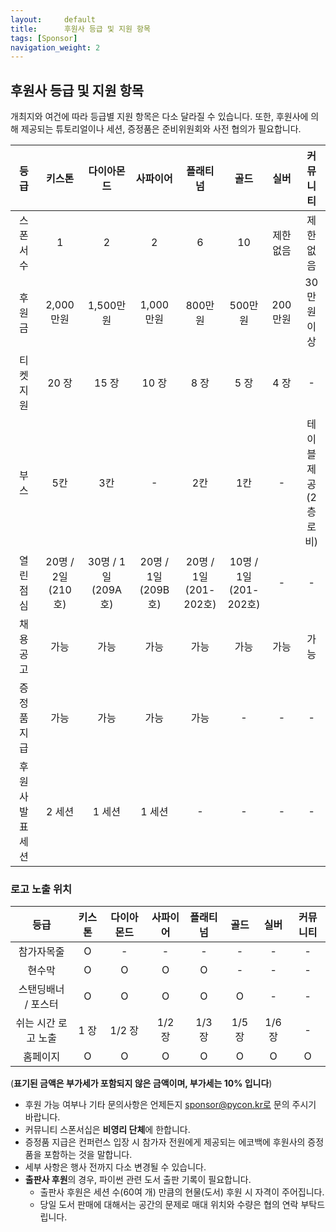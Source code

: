 ```yaml
---
layout:     default
title:      후원사 등급 및 지원 항목
tags: [Sponsor]
navigation_weight: 2
---
```

## 후원사 등급 및 지원 항목

개최지와 여건에 따라 등급별 지원 항목은 다소 달라질 수 있습니다. 또한, 후원사에 의해 제공되는 튜토리얼이나 세션, 증정품은 준비위원회와 사전 협의가 필요합니다.

| 등급           | 키스톤          | 다이아몬드  | 사파이어  | 플래티넘  | 골드  |실버  |커뮤니티  |
|:-------------:|:-----:|:-----:|:-----:|:-----:|:-----:|:-----:|:-----:|
| 스폰서 수     | 1 | 2 |2 |6 |10 |제한없음 |제한없음 |
| 후원금      | 2,000만원  |1,500만원  |1,000만원  |800만원  |500만원  |200만원  |30만원 이상  |
| 티켓 지원 | 20 장 | 15 장 | 10 장 | 8 장 | 5 장 | 4 장 | - |
| 부스 | 5칸  | 3칸 | - |2칸 |1칸 | - |테이블 제공<br>(2층 로비) |
| 열린점심 | 20명 / 2일 (210호) | 30명 / 1일 (209A호) | 20명 / 1일 (209B호) | 20명 / 1일<br>(201-202호) | 10명 / 1일<br>(201-202호) | - | - |
| 채용 공고 | 가능 | 가능 | 가능 | 가능 | 가능 | 가능 | 가능 |
| 증정품 지급 | 가능 | 가능 | 가능 | 가능 | - | - | - |
| 후원사 발표 세션 | 2 세션 | 1 세션 | 1 세션 | - | - | - | - |

### 로고 노출 위치


|        등급         | 키스톤 | 다이아몬드 | 사파이어 | 플래티넘 |  골드  |  실버  | 커뮤니티 |
| :-----------------: | :----: | :--------: | :------: | :------: | :----: | :----: | :------: |
|     참가자목줄      |   O    |     -      |    -     |    -     |   -    |   -    |    -     |
|       현수막        |   O    |     O      |    O     |    O     |   -    |   -    |    -     |
| 스탠딩배너 / 포스터 |   O    |     O      |    O     |    O     |   O    |   -    |    -     |
| 쉬는 시간 로고 노출 |  1 장  |   1/2 장   |  1/2 장  |  1/3 장  | 1/5 장 | 1/6 장 |    -     |
|      홈페이지       |   O    |     O      |    O     |    O     |   O    |   O    |    O     |

(**표기된 금액은 부가세가 포함되지 않은 금액이며, 부가세는 10% 입니다**)

- 후원 가능 여부나 기타 문의사항은 언제든지 sponsor@pycon.kr로 문의 주시기 바랍니다.
-  커뮤니티 스폰서십은 **비영리 단체**에 한합니다.
-  증정품 지급은 컨퍼런스 입장 시 참가자 전원에게 제공되는 에코백에 후원사의 증정품을 포함하는 것을 말합니다.
-  세부 사항은 행사 전까지 다소 변경될 수 있습니다.
- **출판사 후원**의 경우, 파이썬 관련 도서 출판 기록이 필요합니다.
  - 출판사 후원은 세션 수(60여 개) 만큼의 현물(도서) 후원 시 자격이 주어집니다.
  - 당일 도서 판매에 대해서는 공간의 문제로 매대 위치와 수량은 협의 연락 부탁드립니다.
